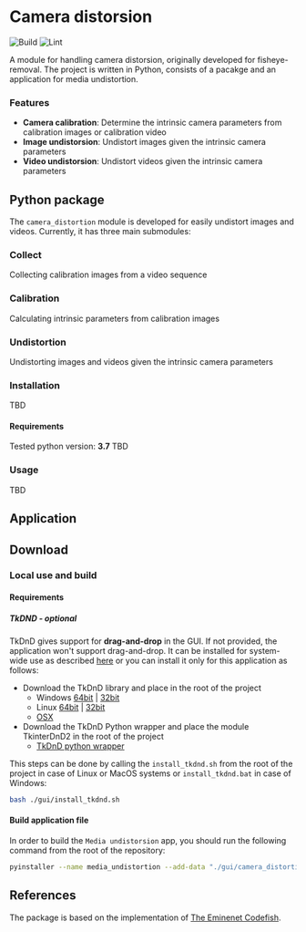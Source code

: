 # Camera distorsion
![Build](https://github.com/Peter-Kocsis/camera-distortion/workflows/Build/badge.svg)
![Lint](https://github.com/Peter-Kocsis/camera-distortion/workflows/Lint/badge.svg)

A module for handling camera distorsion, originally developed for fisheye-removal. The project is written in Python, consists of a pacakge and an application for media undistortion. 

### Features
* **Camera calibration**: Determine the intrinsic camera parameters from calibration images or calibration video
* **Image undistorsion**: Undistort images given the intrinsic camera parameters
* **Video undistorsion**: Undistort videos given the intrinsic camera parameters

## Python package

The `camera_distortion` module is developed for easily undistort images and videos. Currently, it has three main submodules:

### Collect
Collecting calibration images from a video sequence

### Calibration 
Calculating intrinsic parameters from calibration images

### Undistortion
Undistorting images and videos given the intrinsic camera parameters

### Installation
TBD

#### Requirements
Tested python version: **3.7**
TBD

### Usage
TBD

## Application

## Download

### Local use and build

#### Requirements
##### TkDND - optional
TkDnD gives support for **drag-and-drop** in the GUI. If not provided, the application won't support drag-and-drop. It can be installed for system-wide use as described [here](https://stackoverflow.com/questions/25427347/how-to-install-and-use-tkdnd-with-python-tkinter-on-osx) or you can install it only for this application as follows:
* Download the TkDnD library and place in the root of the project 
    * Windows [64bit](https://sourceforge.net/projects/tkdnd/files/Windows%20Binaries/TkDND%202.8/tkdnd2.8-win32-x86_64.tar.gz/download) | 
[32bit](https://sourceforge.net/projects/tkdnd/files/Windows%20Binaries/TkDND%202.8/tkdnd2.8-win32-ix86.tar.gz/download)  
    * Linux [64bit](https://sourceforge.net/projects/tkdnd/files/Linux%20Binaries/TkDND%202.8/tkdnd2.8-linux-x86_64.tar.gz/download) | 
[32bit](https://sourceforge.net/projects/tkdnd/files/Linux%20Binaries/TkDND%202.8/tkdnd2.8-linux-ix86.tar.gz/download)  
    * [OSX](https://sourceforge.net/projects/tkdnd/files/OS%20X%20Binaries/TkDND%202.8/tkdnd2.8-OSX-MountainLion.tar.gz/download)
* Download the TkDnD Python wrapper and place the module TkinterDnD2 in the root of the project
    * [TkDnD python wrapper](https://sourceforge.net/projects/tkinterdnd/files/TkinterDnD2/TkinterDnD2-0.3.zip/download)
    
This steps can be done by calling the `install_tkdnd.sh` from the root of the project in case of Linux or MacOS systems or `install_tkdnd.bat` in case of Windows:

```bash
bash ./gui/install_tkdnd.sh
```

#### Build application file
In order to build the `Media undistorsion` app, you should run the following command from the root of the repository:
```bash
pyinstaller --name media_undistortion --add-data "./gui/camera_distortion.ui;." --add-data "./gui/icon.png;." --add-data "./tkdnd2.8;./tkdnd2.8" --hidden-import "pygubu.builder.tkstdwidgets" --hidden-import "pygubu.builder.ttkstdwidgets" --icon "./gui/icon.ico" --onefile ./gui/camera_distortion_app.py
```

## References
The package is based on the implementation of [The Eminenet Codefish](https://www.theeminentcodfish.com/gopro-calibration/).
